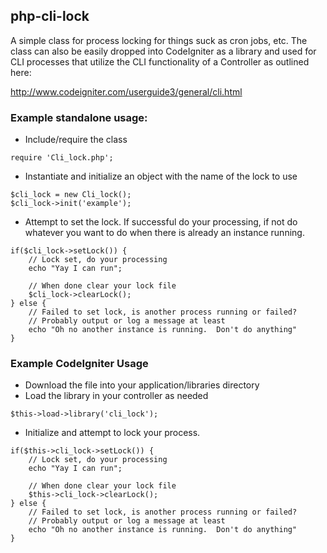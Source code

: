 ## php-cli-lock

A simple class for process locking for things suck as cron jobs, etc.  The class can also
be easily dropped into CodeIgniter as a library and used for CLI processes that
utilize the CLI functionality of a Controller as outlined here:

http://www.codeigniter.com/userguide3/general/cli.html

### Example standalone usage:
* Include/require the class
```
require 'Cli_lock.php';
```
* Instantiate and initialize an object with the name of the lock to use
```
$cli_lock = new Cli_lock();
$cli_lock->init('example');
```
* Attempt to set the lock.  If successful do your processing, if not do whatever you want to do when there is already an instance running.
```
if($cli_lock->setLock()) {
    // Lock set, do your processing
    echo "Yay I can run";
    
    // When done clear your lock file
    $cli_lock->clearLock();
} else {
    // Failed to set lock, is another process running or failed?
    // Probably output or log a message at least
    echo "Oh no another instance is running.  Don't do anything"
}
```

### Example CodeIgniter Usage
* Download the file into your application/libraries directory
* Load the library in your controller as needed
```
$this->load->library('cli_lock');
```
* Initialize and attempt to lock your process.
```
if($this->cli_lock->setLock()) {
    // Lock set, do your processing
    echo "Yay I can run";
    
    // When done clear your lock file
    $this->cli_lock->clearLock();
} else {
    // Failed to set lock, is another process running or failed?
    // Probably output or log a message at least
    echo "Oh no another instance is running.  Don't do anything"
}
```
